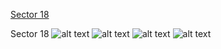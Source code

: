 [Sector 18](#sector18)

<a name = "sector18"></a>
Sector 18
![alt text](/images/HAT-P-38_Sector_18/HAT-P-38_Sector_18_a_TimeSeries.png)
![alt text](/images/HAT-P-38_Sector_18/HAT-P-38_Sector_18_b_FoldedLightCurve.png)
![alt text](/images/HAT-P-38_Sector_18/HAT-P-38_Sector_18_b_IndividualTransitsWithFit.png)
![alt text](/images/HAT-P-38_Sector_18/HAT-P-38_Sector_18_c_TimingResiduals.png)

